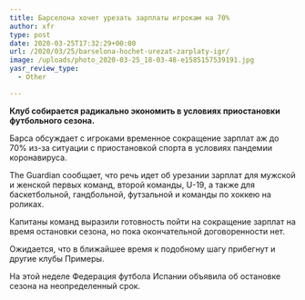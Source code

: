 ```yaml
---
title: Барселона хочет урезать зарплаты игрокам на 70%
author: xfr
type: post
date: 2020-03-25T17:32:29+00:00
url: /2020/03/25/barselona-hochet-urezat-zarplaty-igr/
image: /uploads/photo_2020-03-25_18-03-48-e1585157539191.jpg
yasr_review_type:
  - Other

---
```

**Клуб собирается радикально экономить в условиях приостановки футбольного сезона.**

Барса обсуждает с игроками временное сокращение зарплат аж до 70% из-за ситуации с приостановкой спорта в условиях пандемии коронавируса.

The Guardian сообщает, что речь идет об урезании зарплат для мужской и женской первых команд, второй команды, U-19, а также для баскетбольной, гандбольной, футзальной и команды по хоккею на роликах.

Капитаны команд выразили готовность пойти на сокращение зарплат на время остановки сезона, но пока окончательной договоренности нет.

Ожидается, что в ближайшее время к подобному шагу прибегнут и другие клубы Примеры.

На этой неделе Федерация футбола Испании объявила об остановке сезона на неопределенный срок.